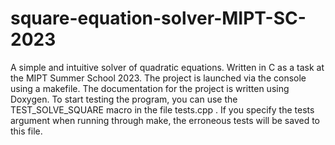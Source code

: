 # square-equation-solver-MIPT-SC-2023
A simple and intuitive solver of quadratic equations. Written in C as a task at the MIPT Summer School 2023. The project is launched via the console using a makefile. The documentation for the project is written using Doxygen. To start testing the program, you can use the TEST_SOLVE_SQUARE macro in the file tests.cpp . If you specify the tests argument when running through make, the erroneous tests will be saved to this file.
